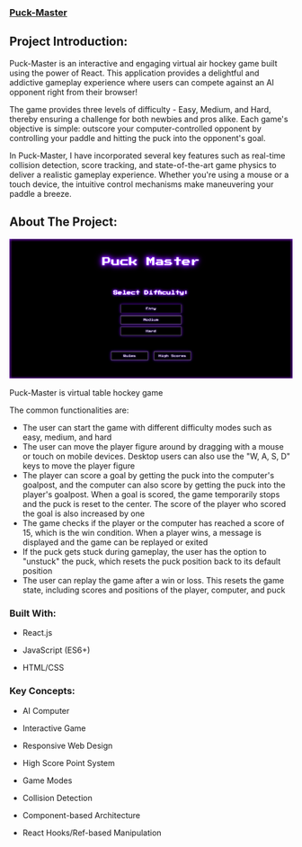 ### **[Puck-Master](https://quicksum-production.up.railway.app/)**

## **Project Introduction:**

Puck-Master is an interactive and engaging virtual air hockey game built using the power of React. This application provides a delightful and addictive gameplay experience where users can compete against an AI opponent right from their browser!

The game provides three levels of difficulty - Easy, Medium, and Hard, thereby ensuring a challenge for both newbies and pros alike. Each game's objective is simple: outscore your computer-controlled opponent by controlling your paddle and hitting the puck into the opponent's goal.

In Puck-Master, I have incorporated several key features such as real-time collision detection, score tracking, and state-of-the-art game physics to deliver a realistic gameplay experience. Whether you're using a mouse or a touch device, the intuitive control mechanisms make maneuvering your paddle a breeze.


## **About The Project:**

![An image of the home screen of the Puck-Master application](./public/images/puckMasterScreenShot.png)

Puck-Master is virtual table hockey game


The common functionalities are:

- The user can start the game with different difficulty modes such as easy, medium, and hard
- The user can move the player figure around by dragging with a mouse or touch on mobile devices. Desktop users can also use the "W, A, S, D" keys to move the player figure
- The player can score a goal by getting the puck into the computer's goalpost, and the computer can also score by getting the puck into the player's goalpost. When a goal is scored, the game temporarily stops and the puck is reset to the center. The score of the player who scored the goal is also increased by one
- The game checks if the player or the computer has reached a score of 15, which is the win condition. When a player wins, a message is displayed and the game can be replayed or exited
- If the puck gets stuck during gameplay, the user has the option to "unstuck" the puck, which resets the puck position back to its default position
- The user can replay the game after a win or loss. This resets the game state, including scores and positions of the player, computer, and puck


### **Built With:**

- React.js

- JavaScript (ES6+)

- HTML/CSS

### **Key Concepts:**

- AI Computer

- Interactive Game

- Responsive Web Design

- High Score Point System

- Game Modes

- Collision Detection

- Component-based Architecture

- React Hooks/Ref-based Manipulation
